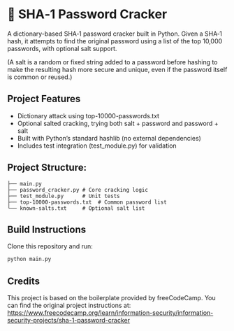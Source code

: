# 🔐 SHA‑1 Password Cracker

A dictionary-based SHA‑1 password cracker built in Python. Given a SHA‑1 hash, it attempts to find the original password using a list of the top 10,000 passwords, with optional salt support. 

(A salt is a random or fixed string added to a password before hashing to make the resulting hash more secure and unique, even if the password itself is common or reused.)

## Project Features

- Dictionary attack using top-10000-passwords.txt
- Optional salted cracking, trying both salt + password and password + salt
- Built with Python’s standard hashlib (no external dependencies)
- Includes test integration (test_module.py) for validation

## Project Structure: 

```
├── main.py               
├── password_cracker.py # Core cracking logic  
├── test_module.py      # Unit tests  
├── top-10000-passwords.txt  # Common password list  
└── known-salts.txt     # Optional salt list
```

## Build Instructions

Clone this repository and run:
```bash
python main.py
```

## Credits

This project is based on the boilerplate provided by freeCodeCamp.
You can find the original project instructions at:
https://www.freecodecamp.org/learn/information-security/information-security-projects/sha-1-password-cracker
